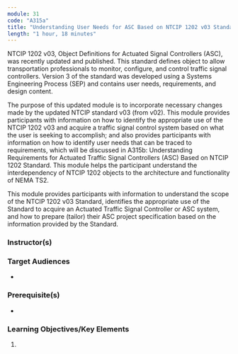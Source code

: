 ```yaml
---
module: 31
code: "A315a"
title: "Understanding User Needs for ASC Based on NTCIP 1202 v03 Standard (Updated 2021)"
length: "1 hour, 18 minutes"
---
```

NTCIP 1202 v03, Object Definitions for Actuated Signal Controllers (ASC), was recently updated and published. This standard defines object to allow transportation professionals to monitor, configure, and control traffic signal controllers. Version 3 of the standard was developed using a Systems Engineering Process (SEP) and contains user needs, requirements, and design content.

The purpose of this updated module is to incorporate necessary changes made by the updated NTCIP standard v03 (from v02). This module provides participants with information on how to identify the appropriate use of the NTCIP 1202 v03 and acquire a traffic signal control system based on what the user is seeking to accomplish; and also provides participants with information on how to identify user needs that can be traced to requirements, which will be discussed in A315b: Understanding Requirements for Actuated Traffic Signal Controllers (ASC) Based on NTCIP 1202 Standard. This module helps the participant understand the interdependency of NTCIP 1202 objects to the architecture and functionality of NEMA TS2.

This module provides participants with information to understand the scope of the NTCIP 1202 v03 Standard, identifies the appropriate use of the Standard to acquire an Actuated Traffic Signal Controller or ASC system, and how to prepare (tailor) their ASC project specification based on the information provided by the Standard.

### Instructor(s)


### Target Audiences
* 

### Prerequisite(s)
* 

### Learning Objectives/Key Elements
1. 